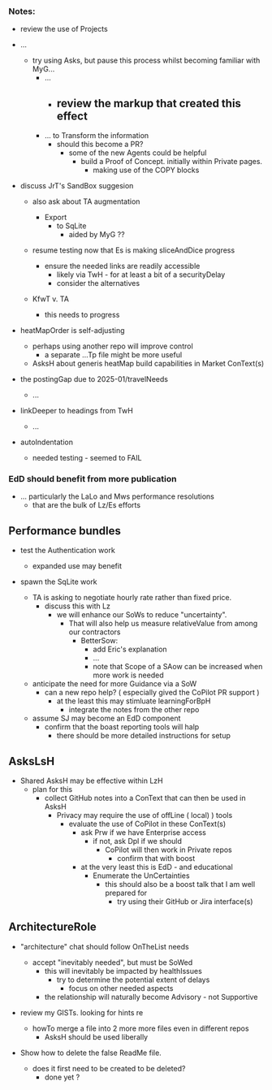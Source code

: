 ### Notes:
- review the use of Projects
- ...
  - try using Asks, but pause this process whilst becoming familiar with MyG...
    - ...
      - review the markup that created this effect
        - 
    - ... to Transform the information
      - should this become a PR?
        - some of the new Agents could be helpful
          - build a Proof of Concept. initially within Private pages.
            - making use of the COPY blocks
- discuss JrT's SandBox suggesion
  - also ask about TA augmentation
    - Export
      - to SqLite 
        - aided by MyG ??
  - resume testing now that Es is making sliceAndDice progress
    - ensure the needed links are readily accessible
      - likely via TwH - for at least a bit of a securityDelay
      - consider the alternatives

  - KfwT v. TA
    - this needs to progress

- heatMapOrder is self-adjusting
  - perhaps using another repo will improve control
    - a separate ...Tp file might be more useful
  - AsksH about generis heatMap build capabilities in Market ConText(s)

- the postingGap due to 2025-01/travelNeeds
  - ...

- linkDeeper to headings from TwH
  - ...
 
- autoIndentation
  - needed testing - seemed to FAIL

  
### EdD should benefit from more publication

- ... particularly the LaLo and Mws performance resolutions 
  - that are the bulk of Lz/Es efforts


## Performance bundles
- test the Authentication work
  - expanded use may benefit

- spawn the SqLite work
  - TA is asking to negotiate hourly rate rather than fixed price.
    - discuss this with Lz
      - we will enhance our SoWs to reduce "uncertainty".
        - That will also help us measure relativeValue from among our contractors
          - BetterSow:
            - add Eric's explanation
            - ...
            - note that Scope of a SAow can be increased when more work is needed
  - anticipate the need for more Guidance via a SoW
    - can a new repo help?  ( especially gived the CoPilot PR support )
      - at the least this may stimluate learningForBpH
        - integrate the notes from the other repo
  - assume SJ may become an EdD component
    - confirm that the boast reporting tools will halp
      - there should be more detailed instructions for setup


## AsksLsH
  - Shared AsksH may be effective within LzH
    - plan for this
      - collect GitHub notes into a ConText that can then be used in AsksH
        - Privacy may require the use of offLine ( local) ) tools
          - evaluate the use of CoPilot in these ConText(s)
            - ask Prw if we have Enterprise access
              - if not, ask Dpl if we should
                - CoPilot will then work in Private repos
                  - confirm that with boost
            - at the very least this is EdD - and educational
              - Enumerate the UnCertainties
                - this should also be a boost talk that I am well prepared for
                  - try using their GitHub or Jira interface(s)


## ArchitectureRole
- "architecture" chat should follow OnTheList needs
  - accept "inevitably needed", but must be SoWed
    - this will inevitably be impacted by healthIssues
      - try to determine the potential extent of delays
        - focus on other needed aspects
    - the relationship will naturally become Advisory - not Supportive

- review my GISTs. looking for hints re
  - howTo merge a file into 2 more more files even in different repos
    - AsksH should be used liberally

- Show how to delete the false ReadMe file.
  - does it first need to be created to be deleted?
    - done yet ?
